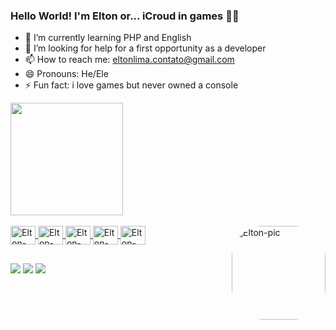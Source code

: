 ### Hello World! I'm Elton or... iCroud in games  👋😄

- 🌱 I’m currently learning PHP and English
- 🤔 I’m looking for help for a first opportunity as a developer
- 📫 How to reach me: eltonlima.contato@gmail.com
- 😄 Pronouns: He/Ele
- ⚡ Fun fact: i love games but never owned a console

<div>
  <a href="https://www.linkedin.com/in/limaeltondev">
  <img height="180em" src="https://github-readme-stats-eight-theta.vercel.app/api?username=limaelton-dev&show_icons=true&count_private=true&include_all_commits=true&hide=prs,issues,contribs&layout=compact&theme=react"/>

 </div>
 
 <div style="display: inline_block"><br>
  <img align="center" alt="Elton-PHP" height="30" width="40" src="https://cdn.jsdelivr.net/gh/devicons/devicon/icons/php/php-original.svg">
  <img align="center" alt="Elton-mysql" height="30" width="40" src="https://cdn.jsdelivr.net/gh/devicons/devicon/icons/mysql/mysql-original-wordmark.svg">
  <img align="center" alt="Elton-html" height="30" width="40" src="https://cdn.jsdelivr.net/gh/devicons/devicon/icons/html5/html5-original.svg">
  <img align="center" alt="Elton-css" height="30" width="40" src="https://cdn.jsdelivr.net/gh/devicons/devicon/icons/css3/css3-original.svg">
  <img align="center" alt="Elton-photoshop" height="30" width="40" src="https://cdn.jsdelivr.net/gh/devicons/devicon/icons/photoshop/photoshop-plain.svg">

  <img align="right" alt="Elton-pic" height="150" style="border-radius:50px;" src="https://avataaars.io/?avatarStyle=Circle&topType=ShortHairShortFlat&accessoriesType=Blank&hairColor=Brown&facialHairType=BeardMedium&facialHairColor=Brown&clotheType=Hoodie&clotheColor=Black&eyeType=Happy&eyebrowType=FlatNatural&mouthType=Smile&skinColor=Light">
</div>

 ##
 
<div> 
  <a href="https://instagram.com/limaelton_" target="_blank"><img src="https://img.shields.io/badge/-Instagram-%23E4405F?style=for-the-badge&logo=instagram&logoColor=white" target="_blank"></a>
  <a href = "mailto:eltonlima.contato@gmail.com"><img src="https://img.shields.io/badge/-Gmail-%23333?style=for-the-badge&logo=gmail&logoColor=white" target="_blank"></a>
  <a href="https://www.linkedin.com/in/limaeltondev" target="_blank"><img src="https://img.shields.io/badge/-LinkedIn-%230077B5?style=for-the-badge&logo=linkedin&logoColor=white" target="_blank"></a> 
  
</div>



